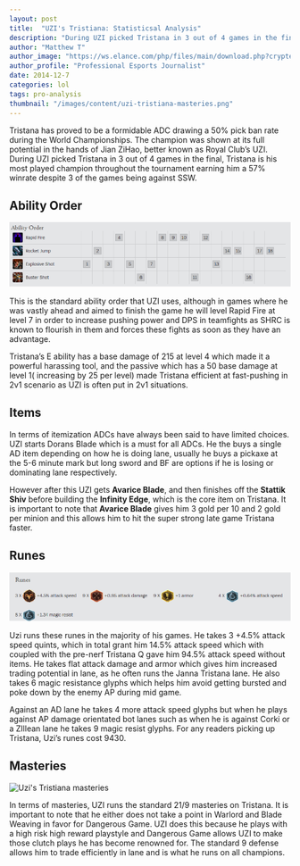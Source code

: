 ```yaml
---
layout: post
title:  "UZI's Tristiana: Statisticsal Analysis"
description: "During UZI picked Tristana in 3 out of 4 games in the final, Tristana is his most played champion throughout the tournament earning him a 57% winrate despite 3 of the games being against SSW."
author: "Matthew T"
author_image: "https://ws.elance.com/php/files/main/download.php?crypted=Y3R4JTNEcHJvZmlsZV9pbWFnZSUyNmZpZCUzRDEyNzA3NDgyNCUyNnJpZCUzRC0xJTI2cGlkJTNENzk5Mzc0MSUyNnQlM0Qx"
author_profile: "Professional Esports Journalist"
date: 2014-12-7
categories: lol
tags: pro-analysis
thumbnail: "/images/content/uzi-tristiana-masteries.png"
---
```


Tristana has proved to be a formidable ADC drawing a 50% pick ban rate during the World Championships. The champion was shown at its full potential in the hands of Jian ZiHao, better known as Royal Club’s UZI. During UZI picked Tristana in 3 out of 4 games in the final, Tristana is his most played champion throughout the tournament earning him a 57% winrate despite 3 of the games being against SSW. 

## Ability Order

![Uzi's Tristiana ability order](/images/content/uzi-tristiana-ability-order.png)
 
This is the standard ability order that UZI uses, although in games where he was vastly ahead and aimed to finish the game he will level Rapid Fire at level 7 in order to increase pushing power and DPS in teamfights as SHRC is known to flourish in them and forces these fights as soon as they have an advantage.

Tristana’s E ability has a base damage of 215 at level 4 which made it a powerful harassing tool, and the passive which has a 50 base damage at level 1( increasing by 25 per level) made Tristana efficient at fast-pushing in 2v1 scenario as UZI is often put in 2v1 situations.

## Items

In terms of itemization ADCs have always been said to have limited choices. UZI starts Dorans Blade which is a must for all ADCs. He the buys a single AD item depending on how he is doing lane, usually he buys a pickaxe at the 5-6 minute mark but  long sword and BF are options if he is losing or dominating lane respectively. 

However after this UZI gets <b>Avarice Blade</b>, and then finishes off the <b>Stattik Shiv</b> before building the <b>Infinity Edge</b>, which is the core item on Tristana. It is important to note that <b>Avarice Blade</b> gives him 3 gold per 10 and 2 gold per minion and this allows him to hit the super strong late game Tristana faster. 

## Runes
  
![Uzi's Tristiana runes](/images/content/uzi-tristiana-runes.png)

Uzi runs these runes in the majority of his games.  He takes 3 +4.5% attack speed quints, which in total grant him 14.5% attack speed which with coupled with the pre-nerf Tristana Q gave him 94.5% attack speed without items. He takes flat attack damage and armor which gives him increased trading potential in lane, as he often runs the Janna Tristana lane. He also takes 6 magic resistance glyphs which helps him avoid getting bursted and poke down by the enemy AP during mid game. 

Against an AD lane he takes 4 more attack speed glyphs but when he plays against AP damage orientated bot lanes such as when he is against Corki or a ZIllean lane he takes 9 magic resist glyphs. For any readers picking up Tristana, Uzi’s runes cost 9430.

## Masteries

![Uzi's Tristiana masteries](/images/content/uzi-tristiana-masteries.png)
 
In terms of masteries, UZI runs the standard 21/9 masteries on Tristana. It is important to note that he either does not take a point in Warlord and Blade Weaving in favor for Dangerous Game.  UZI does this because he plays with a high risk high reward playstyle and Dangerous Game allows UZI to make those clutch plays he has become renowned for. The standard 9 defense allows him to trade efficiently in lane and is what he runs on all champions.
